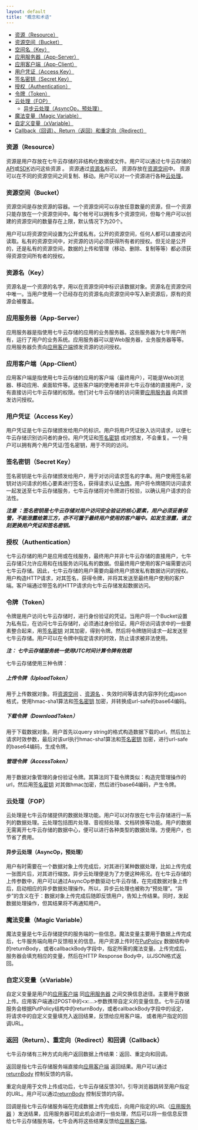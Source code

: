 ```yaml
---
layout: default
title: "概念和术语"
---
```


- [资源（Resource）](#Resource)
- [资源空间（Bucket）](#Bucket)
- [空间名（Key）](#Key)
- [应用服务器（App-Server）](#App-Server)
- [应用客户端（App-Client）](#App-Client)
- [用户凭证（Access Key）](#Access-Key)
- [签名密钥（Secret Key）](#Secret-Key)
- [授权（Authentication）](#Authentication)
- [令牌（Token）](#Token)
- [云处理（FOP）](#FOP)
  - [异步云处理（AsyncOp，预处理）](#FOP-Async)
- [魔法变量（Magic Variable）](#Magic-Variable)
- [自定义变量（xVariable）](#Selfdef-Variable)
- [Callback（回调）、Return（返回）和重定向（Redirect）](#Callback-Return)

<a name="Resource"></a>

### 资源（Resource）

资源是用户存放在七牛云存储的非结构化数据或文件。用户可以通过七牛云存储的[API](http://docs.qiniu.com/api/index.html)或[SDK](http://docs.qiniu.com/sdk/index.html)访问这些资源 。 资源通过[资源名](#Key)标识。 资源存放在[资源空间](#Bucket)中。 资源可以在不同的资源空间之间复制、移动。用户可以对一个资源进行各种[云处理](#FOP)。

<a name="Bucket"></a>

### 资源空间（Bucket）

资源空间是存放资源的容器。一个资源空间可以存放任意数量的资源，但一个资源只能存放在一个资源空间中。每个帐号可以拥有多个资源空间，但每个用户可以创建的资源空间的数量存在上限，默认情况下为20个。

用户可以将资源空间设置为公开或私有。公开的资源空间，任何人都可以直接访问读取。私有的资源空间中，对资源的访问必须获得所有者的授权。但无论是公开的，还是私有的资源空间，数据的上传和管理（移动、删除、复制等等）都必须获得资源空间所有者的授权。

<a name="Key"></a>

### 资源名（Key）

资源名是一个资源的名字，用以在资源空间中标识该数据对象。资源名在资源空间中唯一。当用户使用一个已经存在的资源名向资源空间中写入新资源后，原有的资源会被覆盖。

<a name="App-Server"></a>

### 应用服务器（App-Server）

应用服务器是指使用七牛云存储的应用的业务服务器。这些服务器为七牛用户所有，运行了用户的业务系统。应用服务器可以是Web服务器，业务服务器等等。应用服务器负责向[应用客户端](#App-Client)颁发资源的访问授权。

<a name="App-Client"></a>

### 应用客户端（App-Client）

应用客户端是指使用七牛云存储的应用的客户端（最终用户），可能是Web浏览器、移动应用、桌面软件等。这些客户端的使用者并非七牛云存储的直接用户，没有直接访问七牛云存储的权限。他们对七牛云存储的访问需要[应用服务器](#App-Server) 向其颁发访问授权。

<a name="Access-Key"></a>

### 用户凭证（Access Key）

用户凭证是七牛云存储颁发给用户的标识。用户将用户凭证放入访问请求，以便七牛云存储识别访问者的身份。用户凭证和[签名密钥](#Secret-Key) 成对颁发，不会重复。一个用户可以拥有两个用户凭证/签名密钥，用于不同的访问。

<a name="Secret-Key"></a>

### 签名密钥（Secret Key）

签名密钥是七牛云存储颁发给用户，用于对访问请求签名的字串。用户使用签名密钥对访问请求的核心要素进行签名，获得请求认证[令牌](#Token)。用户将令牌随同访问请求一起发送至七牛云存储服务，七牛云存储将对令牌进行校验，以确认用户请求的合法性。

***注意 ：签名密钥是七牛云存储对用户访问安全验证的核心要素，用户必须妥善保管，不能泄露给第三方，亦不可置于最终用户使用的客户端中。如发生泄露，请立刻更换用户凭证和签名密钥。***

<a name="Authentication"></a>

### 授权（Authentication）

七牛云存储的用户是应用或在线服务，最终用户并非七牛云存储的直接用户，七牛云存储只允许应用和在线服务访问私有的数据。但最终用户使用的客户端需要访问七牛云存储。因此，七牛云存储的用户需要向最终用户颁发私有数据访问的授权。用户构造HTTP请求，对其签名，获得令牌，并将其发送至最终用户使用的客户端。客户端通过带签名的HTTP请求向七牛云存储发起数据访问。

<a name="Token"></a>

### 令牌（Token）

令牌是用户访问七牛云存储时，进行身份验证的凭证。当用户将一个Bucket设置为私有后，在访问七牛云存储时，必须通过身份验证。用户将访问请求中的一些要素整合起来，用[签名密钥](#Secret-Key) 对其加密，得到令牌。然后将令牌随同请求一起发送至七牛云存储。用户可以在令牌中指定请求的时效，防止请求被非法使用。

***注： 七牛云存储服务统一使用UTC时间计算令牌有效期***

七牛云存储使用三种令牌：

##### 上传令牌（UploadToken）

用于上传数据对象。将[资源空间](#Bucket) 、[资源名](#Key) 、失效时间等请求内容序列化成jason格式，使用hmac-sha1算法和[签名密钥](#Secret-Key) 加密，并转换成url-safe的base64编码。

##### 下载令牌（DownloadToken）

用于下载数据对象。用户首先以query string的格式构造数据下载的url，然后加上请求时效参数，最后对该url执行hmac-sha1算法和[签名密钥](#Secret-Key) 加密，进行url-safe的base64编码，生成令牌。

##### 管理令牌（AccessToken）

用于数据对象管理的身份验证令牌。其算法同下载令牌类似：构造完管理操作的url，然后用[签名密钥](#Secret-Key) 对其做hmac加密，然后进行base64编码，产生令牌。

<a name="FOP"></a>

### 云处理（FOP）

云处理是七牛云存储提供的数据处理功能。用户可以对存放在七牛云存储进行一系列的数据处理。云处理包括图片处理、音视频处理、文档转换等功能。用户的数据无需离开七牛云存储的数据中心，便可以进行各种类型的数据处理。方便用户，也节省了费用。

<a name="FOP-Async"></a>

#### 异步云处理（AsyncOp，预处理）

用户有时需要在一个数据对象上传完成后，对其进行某种数据处理，比如上传完成一张图片后，对其进行缩放。异步云处理便是为了方便这种用况。在七牛云存储的上传参数中，用户可以通过AsyncOp参数驱动七牛云存储，在完成数据对象上传后，启动相应的异步数据处理操作。所以，异步云处理也被称为“预处理”。“异步”的含义在于：数据对象上传完成后随即反馈用户，告知上传结果。同时，发起数据处理操作，但其结果将不再通知用户。

<a name="Magic-Variable"></a>

### 魔法变量（Magic Variable）

魔法变量是七牛云存储提供的服务端的一些信息。魔法变量主要用于数据上传完成后，七牛服务端向用户反馈相关的信息。用户资源上传时在[PutPolicy](http://docs.qiniu.com/api/v6/put.html#uploadToken-args) 数据结构中的returnBody，或者callbackBody字段中，指定所需的魔法变量。上传完成后，服务器会填充相应的变量，然后在HTTP Response Body中，以JSON格式返回。

<a name="Selfdef-Variable"></a>

### 自定义变量（xVariable）

自定义变量是用户的[应用客户端](#App-Client) 同[应用服务器](#App-Server) 之间交换信息途径。主要用于数据上传。应用客户端通过POST中的<x:...>参数携带自定义的变量信息。七牛云存储服务会根据PutPolicy结构中的returnBody，或者callbackBody字段中的设定，将请求中的自定义变量填充入返回结果，反馈给应用客户端， 或者用户指定的回调URL。

<a name="Callback-Return"></a>

### 返回（Return）、重定向（Redirect）和回调（Callback）

七牛云存储有三种方式向用户返回数据上传结果：返回、重定向和回调。

返回是指七牛云存储服务端直接向[应用客户端](#App-Client) 返回结果。用户可以通过[returnBody](http://docs.qiniu.com/api/v6/put.html#uploadToken-args) 控制反馈的内容。

重定向是用于文件上传成功后，七牛云存储反馈301，引导浏览器跳转至用户指定的URL。用户可以通过[returnBody](http://docs.qiniu.com/api/v6/put.html#uploadToken-args) 控制反馈的内容。

回调是指七牛云存储服务端在完成数据上传完成后，向用户指定的URL（[应用服务器](#App-Server) ）发送结果，应用服务器可趁此机会进行一些处理，然后可以将一些信息反馈给七牛云存储服务端，七牛会再将这些结果反馈给[应用客户端](#App-Client)。
